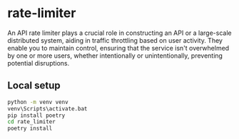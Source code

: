 # rate-limiter
An API rate limiter plays a crucial role in constructing an API or a large-scale distributed system, aiding in traffic throttling based on user activity. They enable you to maintain control, ensuring that the service isn't overwhelmed by one or more users, whether intentionally or unintentionally, preventing potential disruptions.


## Local setup

```sh
python -m venv venv
venv\Scripts\activate.bat
pip install poetry
cd rate_limiter
poetry install
```